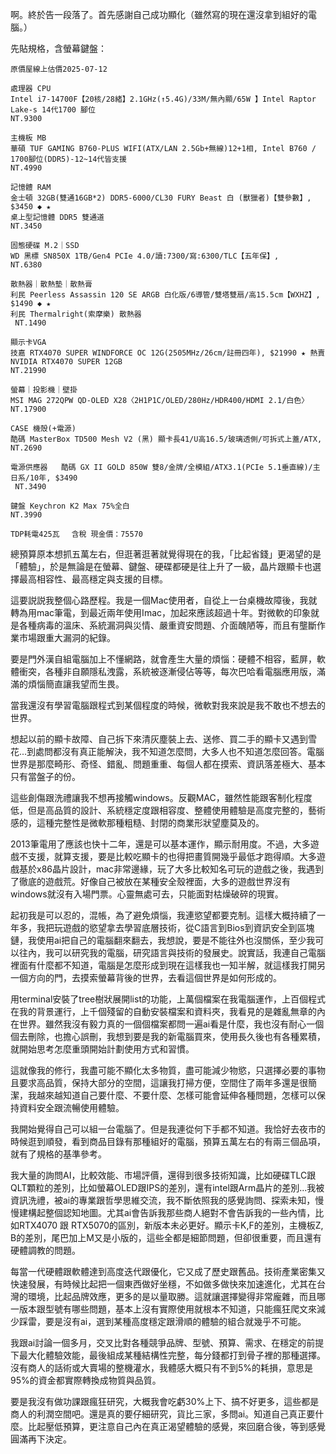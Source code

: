 

啊。終於告一段落了。首先感謝自己成功顯化（雖然寫的現在還沒拿到組好的電腦。）

先貼規格，含螢幕鍵盤：

```
原價屋線上估價2025-07-12

處理器 CPU	
Intel i7-14700F【20核/28緒】2.1GHz(↑5.4G)/33M/無內顯/65W 】Intel Raptor Lake-s 14代1700 腳位 
NT.9300

主機板 MB	
華碩 TUF GAMING B760-PLUS WIFI(ATX/LAN 2.5Gb+無線)12+1相, Intel B760 / 1700腳位(DDR5)-12~14代皆支援
NT.4990

記憶體 RAM	
金士頓 32GB(雙通16GB*2) DDR5-6000/CL30 FURY Beast 白 (獸獵者)【雙參數】, $3450 ◆ ★	
桌上型記憶體 DDR5 雙通道
NT.3450

固態硬碟 M.2｜SSD	
WD 黑標 SN850X 1TB/Gen4 PCIe 4.0/讀:7300/寫:6300/TLC【五年保】, 
NT.6380
 
散熱器｜散熱墊｜散熱膏	
利民 Peerless Assassin 120 SE ARGB 白化版/6導管/雙塔雙扇/高15.5cm【WXHZ】, $1490 ◆ ★	
利民 Thermalright(索摩樂) 散熱器
 NT.1490
 
顯示卡VGA 	
技嘉 RTX4070 SUPER WINDFORCE OC 12G(2505MHz/26cm/註冊四年), $21990 ★ 熱賣	
NVIDIA RTX4070 SUPER 12GB
NT.21990

螢幕｜投影機｜壁掛	
MSI MAG 272QPW QD-OLED X28〈2H1P1C/OLED/280Hz/HDR400/HDMI 2.1/白色〉
NT.17900

CASE 機殼(+電源)	
酷碼 MasterBox TD500 Mesh V2 (黑) 顯卡長41/U高16.5/玻璃透側/可拆式上蓋/ATX, NT.2690

電源供應器	酷碼 GX II GOLD 850W 雙8/金牌/全模組/ATX3.1(PCIe 5.1垂直線)/主日系/10年, $3490 
 NT.3490

鍵盤 Keychron K2 Max 75%全白
NT.3990

TDP耗電425瓦 　含稅 現金價：75570
```

總預算原本想抓五萬左右，但逛著逛著就覺得現在的我，「比起省錢」更渴望的是「體驗」，於是無論是在螢幕、鍵盤、硬碟都硬是往上升了一級，晶片跟顯卡也選擇最高相容性、最高穩定與支援的目標。

這要説説我整個心路歷程。我是一個Mac使用者，自從上一台桌機故障後，我就轉為用mac筆電，到最近兩年使用Imac，加起來應該超過十年。對微軟的印象就是各種病毒的溫床、系統漏洞與災情、嚴重資安問題、介面醜陋等，而且有壟斷作業市場跟重大漏洞的紀錄。

要是門外漢自組電腦加上不懂網路，就會產生大量的煩惱：硬體不相容，藍屏，軟體衝突，各種非自願隱私洩露，系統被逐漸侵佔等等，每次巴哈看電腦應用版，滿滿的煩惱簡直讓我望而生畏。

當我還沒有學習電腦跟程式到某個程度的時候，微軟對我來說是我不敢也不想去的世界。

想起以前的顯卡故障、自己拆下來清灰塵裝上去、送修、買二手的顯卡又遇到雪花...到處問都沒有真正能解決，我不知道怎麼問，大多人也不知道怎麼回答。電腦世界是那麼畸形、奇怪、錯亂、問題重重、每個人都在摸索、資訊落差極大、基本只有當盤子的份。

這些創傷跟洗禮讓我不想再接觸windows。反觀MAC，雖然性能跟客制化程度低，但是高品質的設計、系統穩定度跟相容度、整體使用體驗是高度完整的，藝術感的，這種完整性是微軟那種粗糙、封閉的商業形狀望塵莫及的。

2013筆電用了應該也快十二年，還是可以基本運作，顯示耐用度。不過，大多遊戲不支援，就算支援，要是比較吃顯卡的也得把畫質開幾乎最低才跑得順。大多遊戲基於x86晶片設計，mac非常邊緣，玩了大多比較知名可玩的遊戲之後，我遇到了徹底的遊戲荒。好像自己被放在某種安全殼裡面，大多的遊戲世界沒有windows就沒有入場門票。心靈無處可去，只能面對枯燥破碎的現實。

起初我是可以忍的，混帳，為了避免煩惱，我連慾望都要克制。這樣大概持續了一年多，我把玩遊戲的慾望拿去學習底層技術，從C語言到Bios到資訊安全到區塊鏈，我使用ai把自己的電腦翻來翻去，我想說，要是不能往外也沒關係，至少我可以往內，我可以研究我的電腦，研究語言與技術的發展史。說實話，我連自己電腦裡面有什麼都不知道，電腦是怎麼形成到現在這樣我也一知半解，就這樣我打開另一個方向的門，去摸索螢幕背後的世界，去看這個世界是如何形成的。

用terminal安裝了tree樹狀展開list的功能，上萬個檔案在我電腦運作，上百個程式在我的背景運行，上千個殘留的自動安裝檔案和資料夾，我看見的是雜亂無章的內在世界。雖然我沒有毅力真的一個個檔案都問一遍ai看是什麼，我也沒有耐心一個個去刪除，也擔心誤刪，我想到要是我的新電腦買來，使用長久後也有各種累積，就開始思考怎麼重頭開始計劃使用方式和習慣。

這就像我的修行，我盡可能不顯化太多物質，盡可能減少物慾，只選擇必要的事物且要求高品質，保持大部分的空間，這讓我打掃方便，空間住了兩年多還是很簡潔，我越來越知道自己要什麼、不要什麼、怎樣可能會延伸各種問題，怎樣可以保持資料安全跟流暢使用體驗。

我開始覺得自己可以組一台電腦了。但是我連從何下手都不知道。我恰好去夜市的時候逛到順發，看到商品目錄有那種組好的電腦，預算五萬左右的有兩三個品項，就有了規格的基準參考。

我大量的詢問AI，比較效能、市場評價，還得到很多技術知識，比如硬碟TLC跟QLT顆粒的差別，比如螢幕OLED跟IPS的差別，還有intel跟Arm晶片的差別...我被資訊洗禮，被ai的專業跟哲學思維交流，我不斷依照我的感覺詢問、探索未知，慢慢建構起整個認知地圖。尤其ai會告訴我那些商人絕對不會告訴我的一些內情，比如RTX4070 跟 RTX5070的區別，新版本未必更好。顯示卡K,F的差別，主機板Z, B的差別，尾巴加上M又是小版的，這些全都是細節問題，但卻很重要，而且還有硬體調教的問題。

每當一代硬體跟軟體達到高度迭代跟優化，它又成了歷史跟舊品。技術產業密集又快速發展，有時候比起把一個東西做好坐穩，不如做多做快來加速進化，尤其在台灣的環境，比起品牌效應，更多的是以量取勝。這就讓選擇變得非常龐雜，而且哪一版本跟型號有哪些問題，基本上沒有實際使用就根本不知道，只能瘋狂爬文來減少踩雷，要是沒有ai，選到某種高度穩定跟滑順的體驗的組合就幾乎不可能。

我跟ai討論一個多月，交叉比對各種競爭品牌、型號、預算、需求、在穩定的前提下最大化體驗效能，最後組成某種結構性完整，每分錢都打到骨子裡的那種選擇。沒有商人的話術或大賣場的整機灌水，我體感大概只有不到5%的耗損，意思是95%的資金都實際轉換成物質與品質。

要是我沒有做功課跟瘋狂研究，大概我會吃虧30%上下、搞不好更多，這些都是商人的利潤空間吧。還是真的要仔細研究，貨比三家，多問ai。知道自己真正要什麼。比起壓低預算，更注意自己內在真正渴望體驗的感覺，來回磨合後，等到感覺圓滿再下決定。